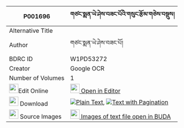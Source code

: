 |P001696|གཙང་སྨན་ཡེ་ཤེས་བཟང་པོའི་གསུང་རྩོམ་གཅེས་བསྡུས། 
| --- | --- 
|Alternative Title |
|Author| གཙང་སྨན་ཡེ་ཤེས་བཟང་པོ།
|BDRC ID | W1PD53272
|Creator | Google OCR
|Number of Volumes| 1
|<img width="25" src="https://img.icons8.com/color/25/000000/edit-property.png">Edit Online| [<img width="25" src="https://avatars.githubusercontent.com/u/45091458?s=200&v=4"> Open in Editor](http://editor.openpecha.org/P001696)
|<img width="25" src="https://img.icons8.com/fluent/48/000000/download-2.png"/>  Download | [![](https://img.icons8.com/color/20/000000/txt.png)Plain Text](https://github.com/Openpecha/P001696/releases/download/v1/tsang_men_yeshe_zangpo_i_sungt_plain_P001696.zip), [![](https://img.icons8.com/color/20/000000/txt.png)Text with Pagination](https://github.com/Openpecha/P001696/releases/download/v1/tsang_men_yeshe_zangpo_i_sungt_pages_P001696.zip)
|<img width="25" src="https://img.icons8.com/plasticine/100/000000/pictures-folder.png"/>  Source Images | [<img width="25" src="https://library.bdrc.io/icons/BUDA-small.svg"> Images of text file open in BUDA](https://library.bdrc.io/show/bdr:W1PD53272)